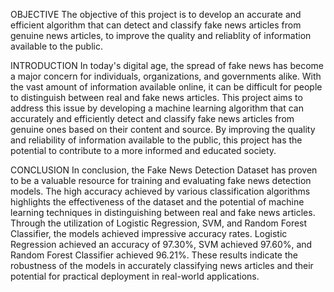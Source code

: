 OBJECTIVE
The objective of this project is to develop an accurate and efficient algorithm that can detect and classify fake news articles from genuine news articles, to improve the quality and reliablity of information available to the public.

INTRODUCTION
In today's digital age, the spread of fake news has become a major concern for individuals, organizations, and governments alike. With the vast amount of information available online, it can be difficult for people to distinguish between real and fake news articles. This project aims to address this issue by developing a machine learning algorithm that can accurately and efficiently detect and classify fake news articles from genuine ones based on their content and source. By improving the quality and reliability of information available to the public, this project has the potential to contribute to a more informed and educated society.

CONCLUSION
In conclusion, the Fake News Detection Dataset has proven to be a valuable resource for training and evaluating fake news detection models. The high accuracy achieved by various classification algorithms highlights the effectiveness of the dataset and the potential of machine learning techniques in distinguishing between real and fake news articles.
Through the utilization of Logistic Regression, SVM, and Random Forest Classifier, the models achieved impressive accuracy rates. Logistic Regression achieved an accuracy of 97.30%, SVM achieved 97.60%, and Random Forest Classifier achieved 96.21%. These results indicate the robustness of the models in accurately classifying news articles and their potential for practical deployment in real-world applications.


